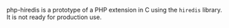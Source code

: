 php-hiredis is a prototype of a PHP extension in C using the `hiredis` library. It is not ready for production use.
